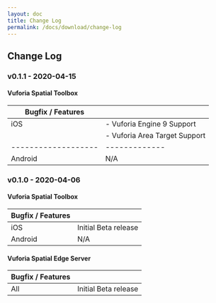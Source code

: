 ```yaml
---
layout: doc
title: Change Log
permalink: /docs/download/change-log
---
```


## Change Log


###  v0.1.1 - 2020-04-15

#### Vuforia Spatial Toolbox

|Bugfix / Features  |             |
|-------------------|-------------|
|iOS                | - Vuforia Engine 9 Support    |   
|                   | - Vuforia Area Target Support |
|-------------------|-------------|
|Android| N/A|


###  v0.1.0 - 2020-04-06

#### Vuforia Spatial Toolbox

|Bugfix / Features | |
|---|---|
|iOS |Initial Beta release|
|Android| N/A|


#### Vuforia Spatial Edge Server

|Bugfix / Features | |
|---|---|
| All | Initial Beta release|
